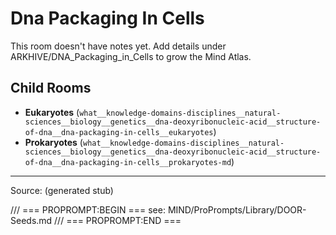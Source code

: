 # Dna Packaging In Cells

This room doesn't have notes yet. Add details under ARKHIVE/DNA_Packaging_in_Cells to grow the Mind Atlas.

## Child Rooms
- **Eukaryotes** (`what__knowledge-domains-disciplines__natural-sciences__biology__genetics__dna-deoxyribonucleic-acid__structure-of-dna__dna-packaging-in-cells__eukaryotes`)
- **Prokaryotes** (`what__knowledge-domains-disciplines__natural-sciences__biology__genetics__dna-deoxyribonucleic-acid__structure-of-dna__dna-packaging-in-cells__prokaryotes-md`)

---
Source: (generated stub)

/// === PROPROMPT:BEGIN ===
see: MIND/ProPrompts/Library/DOOR-Seeds.md
/// === PROPROMPT:END ===
